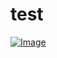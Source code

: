 # test
[![Image](https://user-images.githubusercontent.com/122065590/255378637-384a4cdb-2c6f-4b33-983f-b6af03e19c94.png)](https://twitter.com/emnide/status/1679933599292768268/photo/1)
